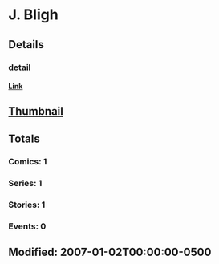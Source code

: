 # J.  Bligh 
## Details
### detail
#### [Link](http://marvel.com/comics/creators/4701/j_bligh?utm_campaign=apiRef&utm_source=225578a89fc76f3d20fbffda5d17a88d)
## [Thumbnail](http://i.annihil.us/u/prod/marvel/i/mg/b/40/image_not_available.jpg)
## Totals
### Comics: 1
### Series: 1
### Stories: 1
### Events: 0
## Modified: 2007-01-02T00:00:00-0500